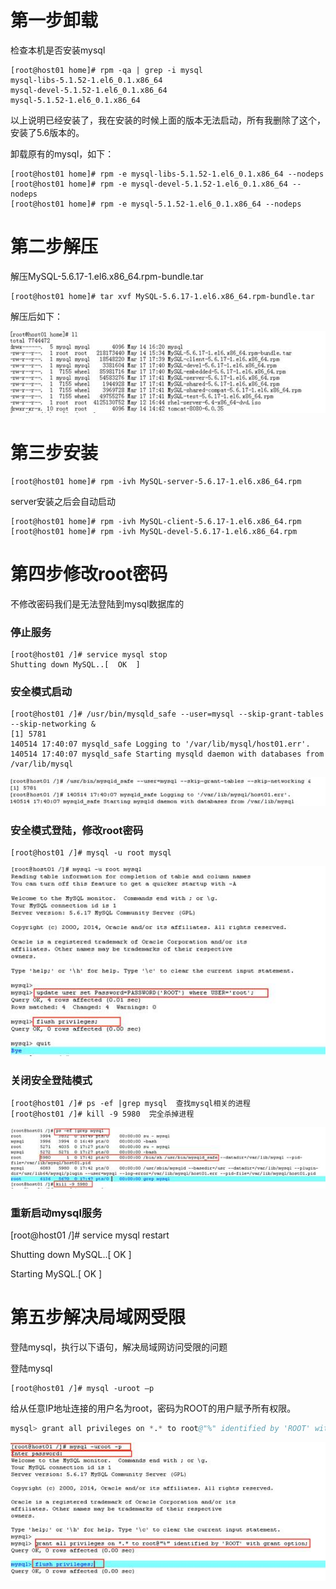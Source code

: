 # 第一步卸载

检查本机是否安装mysql

```shell
[root@host01 home]# rpm -qa | grep -i mysql
mysql-libs-5.1.52-1.el6_0.1.x86_64
mysql-devel-5.1.52-1.el6_0.1.x86_64
mysql-5.1.52-1.el6_0.1.x86_64
```

以上说明已经安装了，我在安装的时候上面的版本无法启动，所有我删除了这个，安装了5.6版本的。 

卸载原有的mysql，如下：

```shell
[root@host01 home]# rpm -e mysql-libs-5.1.52-1.el6_0.1.x86_64 --nodeps
[root@host01 home]# rpm -e mysql-devel-5.1.52-1.el6_0.1.x86_64 --nodeps
[root@host01 home]# rpm -e mysql-5.1.52-1.el6_0.1.x86_64 --nodeps
```

 

# 第二步解压

解压MySQL-5.6.17-1.el6.x86_64.rpm-bundle.tar

```shell
[root@host01 home]# tar xvf MySQL-5.6.17-1.el6.x86_64.rpm-bundle.tar
```

解压后如下：

![m](../image/clip_image001.jpg)

 

# 第三步安装

```shell
[root@host01 home]# rpm -ivh MySQL-server-5.6.17-1.el6.x86_64.rpm
```

server安装之后会自动启动 

```shell
[root@host01 home]# rpm -ivh MySQL-client-5.6.17-1.el6.x86_64.rpm 
[root@host01 home]# rpm -ivh MySQL-devel-5.6.17-1.el6.x86_64.rpm
```

 

# 第四步修改root密码

不修改密码我们是无法登陆到mysql数据库的

### 停止服务

```shell
[root@host01 /]# service mysql stop
Shutting down MySQL..[  OK  ]
```

###  安全模式启动

```shell
[root@host01 /]# /usr/bin/mysqld_safe --user=mysql --skip-grant-tables --skip-networking &
[1] 5781
140514 17:40:07 mysqld_safe Logging to '/var/lib/mysql/host01.err'.
140514 17:40:07 mysqld_safe Starting mysqld daemon with databases from /var/lib/mysql
```

![g](../image/clip_image002.jpg)

 

### 安全模式登陆，修改root密码

```shell
[root@host01 /]# mysql -u root mysql
```

![im](../image/clip_image003.jpg)

 

### 关闭安全登陆模式 

```shell
[root@host01 /]# ps -ef |grep mysql  查找mysql相关的进程 
[root@host01 /]# kill -9 5980  完全杀掉进程
```

![g](../image/clip_image004.jpg)

 

 

### 重新启动mysql服务

[root@host01 /]# service mysql restart

Shutting down MySQL..[  OK  ]

Starting MySQL.[  OK  ] 

# 第五步解决局域网受限

登陆mysql，执行以下语句，解决局域网访问受限的问题

登陆mysql

```shell
[root@host01 /]# mysql -uroot –p    
```

 

给从任意IP地址连接的用户名为root，密码为ROOT的用户赋予所有权限。

```s
mysql> grant all privileges on *.* to root@"%" identified by 'ROOT' with grant option;
```

 

![im](../image/clip_image005.jpg)

 

 

